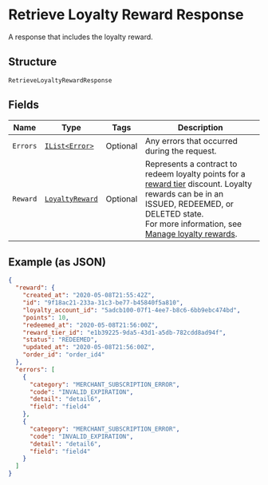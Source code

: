 
# Retrieve Loyalty Reward Response

A response that includes the loyalty reward.

## Structure

`RetrieveLoyaltyRewardResponse`

## Fields

| Name | Type | Tags | Description |
|  --- | --- | --- | --- |
| `Errors` | [`IList<Error>`](../../doc/models/error.md) | Optional | Any errors that occurred during the request. |
| `Reward` | [`LoyaltyReward`](../../doc/models/loyalty-reward.md) | Optional | Represents a contract to redeem loyalty points for a [reward tier](../../doc/models/loyalty-program-reward-tier.md) discount. Loyalty rewards can be in an ISSUED, REDEEMED, or DELETED state.<br>For more information, see [Manage loyalty rewards](https://developer.squareup.com/docs/loyalty-api/loyalty-rewards). |

## Example (as JSON)

```json
{
  "reward": {
    "created_at": "2020-05-08T21:55:42Z",
    "id": "9f18ac21-233a-31c3-be77-b45840f5a810",
    "loyalty_account_id": "5adcb100-07f1-4ee7-b8c6-6bb9ebc474bd",
    "points": 10,
    "redeemed_at": "2020-05-08T21:56:00Z",
    "reward_tier_id": "e1b39225-9da5-43d1-a5db-782cdd8ad94f",
    "status": "REDEEMED",
    "updated_at": "2020-05-08T21:56:00Z",
    "order_id": "order_id4"
  },
  "errors": [
    {
      "category": "MERCHANT_SUBSCRIPTION_ERROR",
      "code": "INVALID_EXPIRATION",
      "detail": "detail6",
      "field": "field4"
    },
    {
      "category": "MERCHANT_SUBSCRIPTION_ERROR",
      "code": "INVALID_EXPIRATION",
      "detail": "detail6",
      "field": "field4"
    }
  ]
}
```

